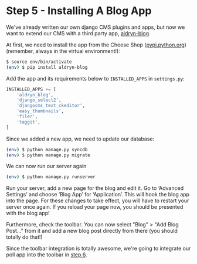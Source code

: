 Step 5 - Installing A Blog App
==============================
We've already written our own django CMS plugins and apps, but now we want to extend our CMS with a third party app, [aldryn-blog](https://github.com/aldryn/aldryn-blog).

At first, we need to install the app from the Cheese Shop ([pypi.python.org](http://pypi.python.org)) (remember, always in the virtual environment!):

```bash
$ source env/bin/activate
(env) $ pip install aldryn-blog
```

Add the app and its requirements below to `INSTALLED_APPS` in `settings.py`:

```python
INSTALLED_APPS += [
    'aldryn_blog',
    'django_select2',
    'djangocms_text_ckeditor',
    'easy_thumbnails',
    'filer',
    'taggit',
]

```
Since we added a new app, we need to update our database:

```bash
(env) $ python manage.py syncdb
(env) $ python manage.py migrate
```

We can now run our server again

```bash
(env) $ python manage.py runserver
```

Run your server, add a new page for the blog and edit it. Go to ‘Advanced Settings’ and choose ‘Blog App’ for ‘Application’. This will hook the blog app into the page. For these changes to take effect, you will have to restart your server once again. If you reload your page now, you should be presented with the blog app!

Furthermore, check the toolbar. You can now select "Blog" > "Add Blog Post..." from it and add a new blog post directly from there (you should totally do that!)

Since the toolbar integration is totally awesome, we're going to integrate our poll app into the toolbar in [step 6](https://github.com/Chive/djangocms-tutorial/blob/new/Step%206%20-%20Toolbar%20Integration.md).
